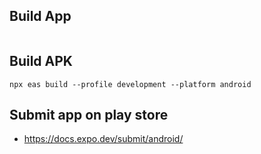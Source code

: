## Build App
```ssh
````
## Build APK

```ssh
npx eas build --profile development --platform android
```

## Submit app on play store

- https://docs.expo.dev/submit/android/
